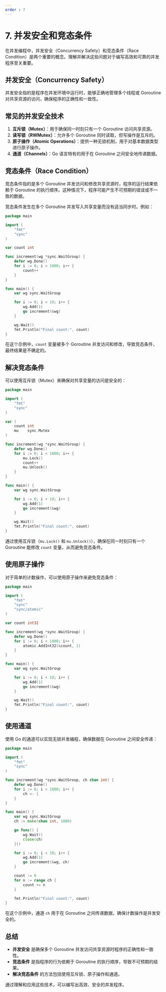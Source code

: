 ```yaml
---
order : 7
---
```


# 7. 并发安全和竞态条件

在并发编程中，并发安全（Concurrency Safety）和竞态条件（Race Condition）是两个重要的概念。理解并解决这些问题对于编写高效和可靠的并发程序至关重要。

## 并发安全（Concurrency Safety）

并发安全指的是程序在并发环境中运行时，能够正确地管理多个线程或 Goroutine 对共享资源的访问，确保程序的正确性和一致性。

## 常见的并发安全技术

1. **互斥锁（Mutex）**：用于确保同一时刻只有一个 Goroutine 访问共享资源。
2. **读写锁（RWMutex）**：允许多个 Goroutine 同时读取，但写操作是互斥的。
3. **原子操作（Atomic Operations）**：提供一种无锁机制，用于对基本数据类型进行原子操作。
4. **通道（Channels）**：Go 语言特有的用于在 Goroutine 之间安全地传递数据。

## 竞态条件（Race Condition）

竞态条件指的是多个 Goroutine 并发访问和修改共享资源时，程序的运行结果依赖于 Goroutine 的执行顺序。这种情况下，程序可能产生不可预期的错误或不一致的数据。

竞态条件发生在多个 Goroutine 并发写入共享变量而没有适当同步时。例如：

```go
package main

import (
    "fmt"
    "sync"
)

var count int

func increment(wg *sync.WaitGroup) {
    defer wg.Done()
    for i := 0; i < 1000; i++ {
        count++
    }
}

func main() {
    var wg sync.WaitGroup

    for i := 0; i < 10; i++ {
        wg.Add(1)
        go increment(&wg)
    }

    wg.Wait()
    fmt.Println("Final count:", count)
}
```

在这个示例中，`count` 变量被多个 Goroutine 并发访问和修改，导致竞态条件，最终结果是不确定的。

## 解决竞态条件

可以使用互斥锁（Mutex）来确保对共享变量的访问是安全的：

```go
package main

import (
    "fmt"
    "sync"
)

var (
    count int
    mu    sync.Mutex
)

func increment(wg *sync.WaitGroup) {
    defer wg.Done()
    for i := 0; i < 1000; i++ {
        mu.Lock()
        count++
        mu.Unlock()
    }
}

func main() {
    var wg sync.WaitGroup

    for i := 0; i < 10; i++ {
        wg.Add(1)
        go increment(&wg)
    }

    wg.Wait()
    fmt.Println("Final count:", count)
}
```

通过使用互斥锁（`mu.Lock()` 和 `mu.Unlock()`），确保在同一时刻只有一个 Goroutine 能修改 `count` 变量，从而避免竞态条件。

## 使用原子操作

对于简单的计数操作，可以使用原子操作来避免竞态条件：

```go
package main

import (
    "fmt"
    "sync"
    "sync/atomic"
)

var count int32

func increment(wg *sync.WaitGroup) {
    defer wg.Done()
    for i := 0; i < 1000; i++ {
        atomic.AddInt32(&count, 1)
    }
}

func main() {
    var wg sync.WaitGroup

    for i := 0; i < 10; i++ {
        wg.Add(1)
        go increment(&wg)
    }

    wg.Wait()
    fmt.Println("Final count:", count)
}
```

## 使用通道

使用 Go 的通道可以实现无锁并发编程，确保数据在 Goroutine 之间安全传递：

```go
package main

import (
    "fmt"
    "sync"
)

func increment(wg *sync.WaitGroup, ch chan int) {
    defer wg.Done()
    for i := 0; i < 1000; i++ {
        ch <- 1
    }
}

func main() {
    var wg sync.WaitGroup
    ch := make(chan int, 1000)

    go func() {
        wg.Wait()
        close(ch)
    }()

    for i := 0; i < 10; i++ {
        wg.Add(1)
        go increment(&wg, ch)
    }

    count := 0
    for n := range ch {
        count += n
    }

    fmt.Println("Final count:", count)
}
```

在这个示例中，通道 `ch` 用于在 Goroutine 之间传递数据，确保计数操作是并发安全的。

## 总结

- **并发安全** 是确保多个 Goroutine 并发访问共享资源时程序的正确性和一致性。
- **竞态条件** 是指程序的行为依赖于 Goroutine 的执行顺序，导致不可预期的结果。
- **解决竞态条件** 的方法包括使用互斥锁、原子操作和通道。

通过理解和应用这些技术，可以编写出高效、安全的并发程序。